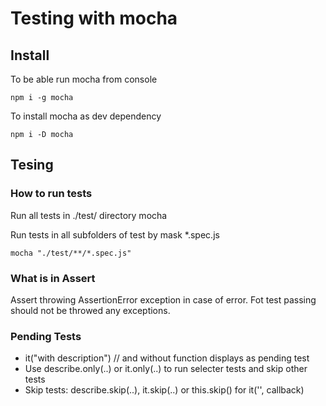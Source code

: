 # Testing with mocha

## Install 
To be able run mocha from console
```
npm i -g mocha
```

To install mocha as dev dependency
```
npm i -D mocha
```

## Tesing
### How to run tests
Run all tests in ./test/ directory
mocha

Run tests in all subfolders of test by mask *.spec.js
```
mocha "./test/**/*.spec.js"
```

### What is in Assert
Assert throwing AssertionError exception in case of error.
Fot test passing should not be throwed any exceptions.

### Pending Tests
* it("with description") // and without function displays as pending test
* Use describe.only(..) or it.only(..) to run selecter tests and skip other tests
* Skip tests: describe.skip(..), it.skip(..) or this.skip() for it('', callback)
